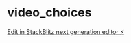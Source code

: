# video_choices

[Edit in StackBlitz next generation editor ⚡️](https://stackblitz.com/~/github.com/kaihatsu2024/video_choices)